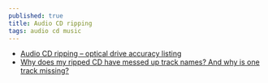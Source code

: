 ```yaml
---
published: true
title: Audio CD ripping
tags: audio cd music
---
```

- [	Audio CD ripping – optical drive accuracy listing](https://news.ycombinator.com/item?id=33499646)
- [	
	Why does my ripped CD have messed up track names? And why is one track missing?](https://news.ycombinator.com/item?id=44258654)
